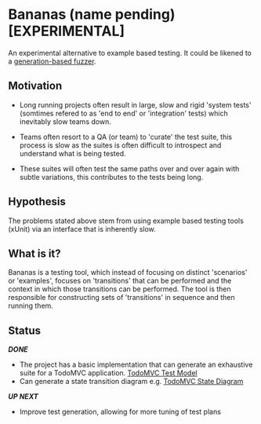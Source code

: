 # Bananas (name pending) [EXPERIMENTAL]

An experimental alternative to example based testing. It could be likened to a [generation-based fuzzer](https://en.wikipedia.org/wiki/Fuzz_testing#Techniques).

## Motivation

* Long running projects often result in large, slow and rigid 'system tests' (somtimes refered to as 'end to end' or 'integration' tests) which inevitably slow teams down.

* Teams often resort to a QA (or team) to 'curate' the test suite, this process is slow as the suites is often difficult to introspect and understand what is being tested.

* These suites will often test the same paths over and over again with subtle variations, this contributes to the tests being long.

## Hypothesis

The problems stated above stem from using example based testing tools (xUnit) via an interface that is inherently slow.

## What is it?

Bananas is a testing tool, which instead of focusing on distinct 'scenarios' or 'examples', focuses on 'transitions' that can be performed and the context in which those transitions can be performed. The tool is then responsible for constructing sets of 'transitions' in sequence and then running them.

## Status

***DONE***

* The project has a basic implementation that can generate an exhaustive suite for a TodoMVC application. [TodoMVC Test Model](test/integration)
* Can generate a state transition diagram e.g. [TodoMVC State Diagram](docs/todo-state-diagram.png)

***UP NEXT***

* Improve test generation, allowing for more tuning of test plans 

